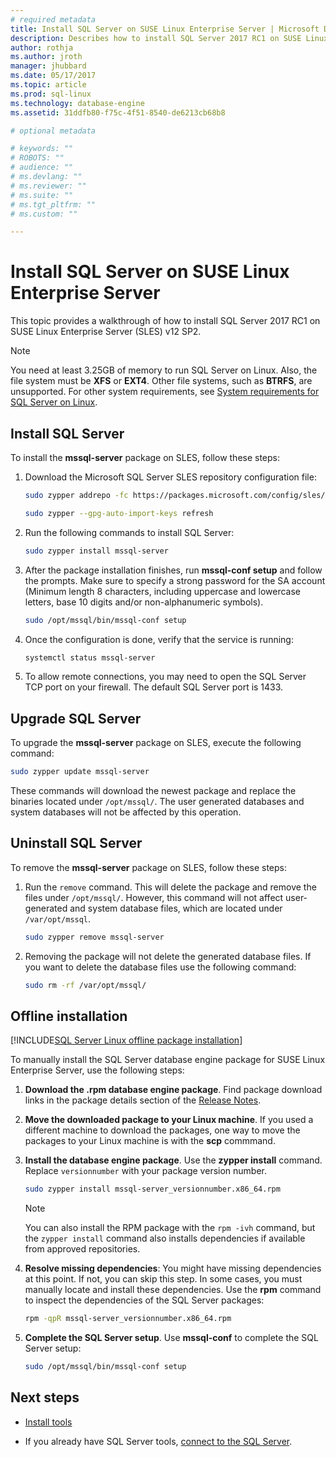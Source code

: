 ```yaml
---
# required metadata
title: Install SQL Server on SUSE Linux Enterprise Server | Microsoft Docs
description: Describes how to install SQL Server 2017 RC1 on SUSE Linux Enterprise Server.
author: rothja 
ms.author: jroth 
manager: jhubbard
ms.date: 05/17/2017
ms.topic: article
ms.prod: sql-linux
ms.technology: database-engine
ms.assetid: 31ddfb80-f75c-4f51-8540-de6213cb68b8

# optional metadata

# keywords: ""
# ROBOTS: ""
# audience: ""
# ms.devlang: ""
# ms.reviewer: ""
# ms.suite: ""
# ms.tgt_pltfrm: ""
# ms.custom: ""

---
```

# Install SQL Server on SUSE Linux Enterprise Server

This topic provides a walkthrough of how to install SQL Server 2017 RC1 on SUSE Linux Enterprise Server (SLES) v12 SP2.

> [!NOTE]
> You need at least 3.25GB of memory to run SQL Server on Linux. Also, the file system must be **XFS** or **EXT4**. Other file systems, such as **BTRFS**, are unsupported. For other system requirements, see [System requirements for SQL Server on Linux](sql-server-linux-setup.md#system).

## Install SQL Server
To install the **mssql-server** package on SLES, follow these steps:

1. Download the Microsoft SQL Server SLES repository configuration file:

   ```bash
   sudo zypper addrepo -fc https://packages.microsoft.com/config/sles/12/mssql-server.repo

   sudo zypper --gpg-auto-import-keys refresh
   ```
   
2. Run the following commands to install SQL Server:

   ```bash
   sudo zypper install mssql-server
   ```
   
3. After the package installation finishes, run **mssql-conf setup** and follow the prompts. Make sure to specify a strong password for the SA account (Minimum length 8 characters, including uppercase and lowercase letters, base 10 digits and/or non-alphanumeric symbols).

   ```bash
   sudo /opt/mssql/bin/mssql-conf setup
   ```

4. Once the configuration is done, verify that the service is running:

   ```bash
   systemctl status mssql-server
   ```
 
5. To allow remote connections, you may need to open the SQL Server TCP port on your firewall. The default SQL Server port is 1433.

## Upgrade SQL Server

To upgrade the **mssql-server** package on SLES, execute the following command:

   ```bash
   sudo zypper update mssql-server
   ```

These commands will download the newest package and replace the binaries located under `/opt/mssql/`. The user generated databases and system databases will not be affected by this operation. 

## Uninstall SQL Server

To remove the **mssql-server** package on SLES, follow these steps:

1. Run the `remove` command. This will delete the package and remove the files under `/opt/mssql/`. However, this command will not affect user-generated and system database files, which are located under `/var/opt/mssql`.
   ```bash
   sudo zypper remove mssql-server
   ```

2. Removing the package will not delete the generated database files. If you want to delete the database files use the following command:
   ```bash
   sudo rm -rf /var/opt/mssql/
   ```

## <a id="offline"></a> Offline installation

[!INCLUDE[SQL Server Linux offline package installation](../includes/sql-server-linux-offline-package-install-intro.md)]

To manually install the SQL Server database engine package for SUSE Linux Enterprise Server, use the following steps:

1. **Download the .rpm database engine package**. Find package download links in the package details section of the [Release Notes](sql-server-linux-release-notes.md).

1. **Move the downloaded package to your Linux machine**. If you used a different machine to download the packages, one way to move the packages to your Linux machine is with the **scp** commmand.

1. **Install the database engine package**. Use the **zypper install** command. Replace `versionnumber` with your package version number.

    ```bash
    sudo zypper install mssql-server_versionnumber.x86_64.rpm
    ```

    > [!NOTE]
    > You can also install the RPM package with the `rpm -ivh` command, but the `zypper install` command also installs dependencies if available from approved repositories.

1. **Resolve missing dependencies**: You might have missing dependencies at this point. If not, you can skip this step. In some cases, you must manually locate and install these dependencies. Use the **rpm** command to inspect the dependencies of the SQL Server packages:

    ```bash
    rpm -qpR mssql-server_versionnumber.x86_64.rpm
    ```

1. **Complete the SQL Server setup**. Use **mssql-conf** to complete the SQL Server setup:

   ```bash
   sudo /opt/mssql/bin/mssql-conf setup
   ```

## Next steps

- [Install tools](sql-server-linux-setup-tools.md#SLES)

- If you already have SQL Server tools, [connect to the SQL Server](sql-server-linux-connect-and-query-sqlcmd.md).
